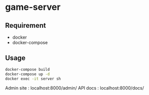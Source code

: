 # game-server

## Requirement

- docker
- docker-compose

## Usage

```bash
docker-compose build
docker-compose up -d
docker exec -it server sh
```

Admin site : localhost:8000/admin/
API docs : localhost:8000/docs/